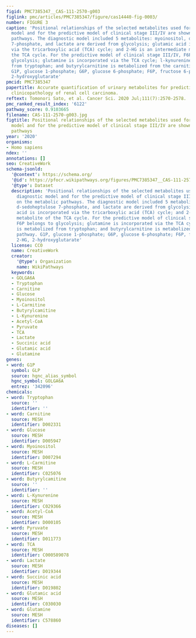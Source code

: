 ```yaml
---
figid: PMC7385347__CAS-111-2570-g003
figlink: pmc/articles/PMC7385347/figure/cas14440-fig-0003/
number: FIGURE 3
caption: 'Positional relationships of the selected metabolites used for the diagnostic
  model and for the predictive model of clinical stage III/IV are shown on the metabolic
  pathways. The diagnostic model included 5 metabolites: myoinositol, d‐sedoheptulose
  7‐phosphate, and lactate are derived from glycolysis; glutamic acid is incorporated
  via the tricarboxylic acid (TCA) cycle; and 2‐HG is an intermediate metabolite of
  the TCA cycle. For the predictive model of clinical stage III/IV, F6P belongs to
  glycolysis; glutamine is incorporated via the TCA cycle; l‐kynurenine is metabolized
  from tryptophan; and butyrylcarnitine is metabolized from the carnitine pathway.
  G1P, glucose 1‐phosphate; G6P, glucose 6‐phosphate; F6P, fructose 6‐phosphate; 2‐HG,
  2‐hydroxyglutarate'
pmcid: PMC7385347
papertitle: Accurate quantification of urinary metabolites for predictive models manifest
  clinicopathology of renal cell carcinoma.
reftext: Tomonori Sato, et al. Cancer Sci. 2020 Jul;111(7):2570-2578.
pmc_ranked_result_index: '6122'
pathway_score: 0.9103665
filename: CAS-111-2570-g003.jpg
figtitle: Positional relationships of the selected metabolites used for the diagnostic
  model and for the predictive model of clinical stage III/IV are shown on the metabolic
  pathways
year: '2020'
organisms:
- Homo sapiens
ndex: ''
annotations: []
seo: CreativeWork
schema-jsonld:
  '@context': https://schema.org/
  '@id': https://pfocr.wikipathways.org/figures/PMC7385347__CAS-111-2570-g003.html
  '@type': Dataset
  description: 'Positional relationships of the selected metabolites used for the
    diagnostic model and for the predictive model of clinical stage III/IV are shown
    on the metabolic pathways. The diagnostic model included 5 metabolites: myoinositol,
    d‐sedoheptulose 7‐phosphate, and lactate are derived from glycolysis; glutamic
    acid is incorporated via the tricarboxylic acid (TCA) cycle; and 2‐HG is an intermediate
    metabolite of the TCA cycle. For the predictive model of clinical stage III/IV,
    F6P belongs to glycolysis; glutamine is incorporated via the TCA cycle; l‐kynurenine
    is metabolized from tryptophan; and butyrylcarnitine is metabolized from the carnitine
    pathway. G1P, glucose 1‐phosphate; G6P, glucose 6‐phosphate; F6P, fructose 6‐phosphate;
    2‐HG, 2‐hydroxyglutarate'
  license: CC0
  name: CreativeWork
  creator:
    '@type': Organization
    name: WikiPathways
  keywords:
  - GOLGA6A
  - Tryptophan
  - Carnitine
  - Glucose
  - Myoinositol
  - L-Carmitine
  - Butyrylcamitine
  - L-Kynurenine
  - Acetyl-CoA
  - Pyruvate
  - TCA
  - Lactate
  - Succinic acid
  - Glutamic acid
  - Glutamine
genes:
- word: G1P
  symbol: GLP
  source: hgnc_alias_symbol
  hgnc_symbol: GOLGA6A
  entrez: '342096'
chemicals:
- word: Tryptophan
  source: ''
  identifier: ''
- word: Carnitine
  source: MESH
  identifier: D002331
- word: Glucose
  source: MESH
  identifier: D005947
- word: Myoinositol
  source: MESH
  identifier: D007294
- word: L-Carmitine
  source: MESH
  identifier: C025076
- word: Butyrylcamitine
  source: ''
  identifier: ''
- word: L-Kynurenine
  source: MESH
  identifier: C029366
- word: Acetyl-CoA
  source: MESH
  identifier: D000105
- word: Pyruvate
  source: MESH
  identifier: D011773
- word: TCA
  source: MESH
  identifier: C000589078
- word: Lactate
  source: MESH
  identifier: D019344
- word: Succinic acid
  source: MESH
  identifier: D019802
- word: Glutamic acid
  source: MESH
  identifier: C030030
- word: Glutamine
  source: MESH
  identifier: C578860
diseases: []
---
```

